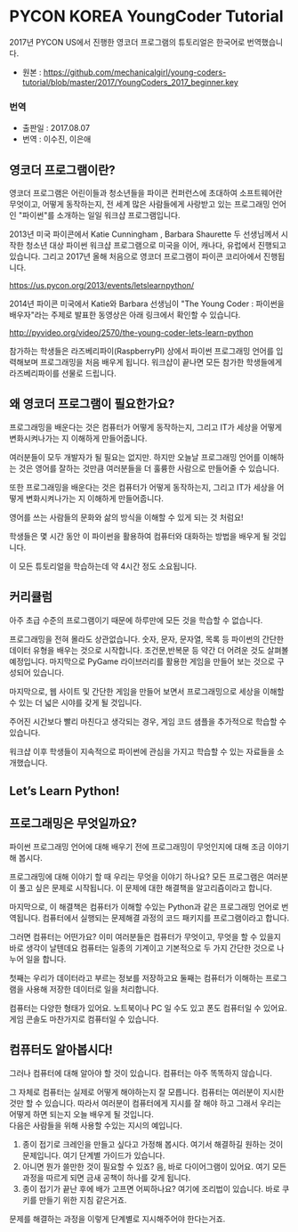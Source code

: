 # PYCON KOREA YoungCoder Tutorial

2017년 PYCON US에서 진행한 영코더 프로그램의 튜토리얼은 한국어로 번역했습니다.

* 원본 : https://github.com/mechanicalgirl/young-coders-tutorial/blob/master/2017/YoungCoders_2017_beginner.key

### 번역
* 출판일 : 2017.08.07
* 번역 : 이수진, 이은애 

## 영코더 프로그램이란?
영코더 프로그램은 어린이들과 청소년들을 파이콘 컨퍼런스에 초대하여 소프트웨어란 무엇이고, 어떻게 동작하는지, 전 세계 많은 사람들에게 사랑받고 있는 프로그래밍 언어인 "파이썬"를 소개하는 일일 워크샵 프로그램입니다.

2013년 미국 파이콘에서 Katie Cunningham , Barbara Shaurette 두 선생님께서 시작한 청소년 대상 파이썬 워크샵 프로그램으로 미국을 이어, 캐나다, 유럽에서 진행되고 있습니다. 그리고 2017년 올해 처음으로 영코더 프로그램이 파이콘 코리아에서 진행됩니다.

https://us.pycon.org/2013/events/letslearnpython/

2014년 파이콘 미국에서 Katie와 Barbara 선생님이 "The Young Coder : 파이썬을 배우자"라는 주제로 발표한 동영상은 아래 링크에서 확인할 수 있습니다. 

http://pyvideo.org/video/2570/the-young-coder-lets-learn-python

참가하는 학생들은 라즈베리파이(RaspberryPI) 상에서 파이썬 프로그래밍 언어를 입력해보며 프로그래밍을 처음 배우게 됩니다. 워크샵이 끝나면 모든 참가한 학생들에게 라즈베리파이를 선물로 드립니다. 

## 왜 영코더 프로그램이 필요한가요?

프로그래밍을 배운다는 것은 컴퓨터가 어떻게 동작하는지, 그리고 IT가 세상을 어떻게 변화시켜나가는 지 이해하게 만들어줍니다.

여러분들이 모두 개발자가 될 필요는 없지만. 하지만 오늘날 프로그래밍 언어를 이해하는 것은 영어를 잘하는 것만큼 여러분들을 더 훌륭한 사람으로 만들어줄 수 있습니다.

또한 프로그래밍을 배운다는 것은 컴퓨터가 어떻게 동작하는지, 그리고 IT가 세상을 어떻게 변화시켜나가는 지 이해하게 만들어줍니다.

영어를 쓰는 사람들의 문화와 삶의 방식을 이해할 수 있게 되는 것 처럼요!

학생들은 몇 시간 동안 이 파이썬을 활용하여 컴퓨터와 대화하는 방법을 배우게 될 것입니다. 

이 모든 튜토리얼을 학습하는데 약 4시간 정도 소요됩니다. 

## 커리큘럼

아주 초급 수준의 프로그램이기 때문에 하루만에 모든 것을 학습할 수 없습니다.

프로그래밍을 전혀 몰라도 상관없습니다. 숫자, 문자, 문자열, 목록 등 파이썬의 간단한 데이터 유형을 배우는 것으로 시작합니다. 조건문,반복문 등 약간 더 어려운 것도 살펴볼 예정입니다. 마지막으로 PyGame 라이브러리를 활용한 게임을 만들어 보는 것으로 구성되어 있습니다.

마지막으로, 웹 사이트 및 간단한 게임을 만들어 보면서 프로그래밍으로 세상을 이해할 수 있는 더 넓은 시야를 갖게 될 것입니다.
 
주어진 시간보다 빨리 마친다고 생각되는 경우, 게임 코드 샘플을 추가적으로 학습할 수 있습니다.

워크샵 이후 학생들이 지속적으로 파이썬에 관심을 가지고 학습할 수 있는 자료들을 소개했습니다.

## Let’s Learn Python!	
## 프로그래밍은 무엇일까요?

파이썬 프로그래밍 언어에 대해 배우기 전에 프로그래밍이 무엇인지에 대해 조금 이야기 해 봅시다.  

프로그래밍에 대해 이야기 할 때 우리는 무엇을 이야기 하나요? 모든 프로그램은 여러분이 풀고 싶은 문제로 시작됩니다. 이 문제에 대한 해결책을 알고리즘이라고 합니다. 

마지막으로, 이 해결책은 컴퓨터가 이해할 수있는 Python과 같은 프로그래밍 언어로 번역됩니다. 컴퓨터에서 실행되는 문제해결 과정의 코드 패키지를 프로그램이라고 합니다.

그러면 컴퓨터는 어떤가요? 이미 여러분들은 컴퓨터가 무엇이고, 무엇을 할 수 있을지 바로 생각이 날텐데요
컴퓨터는 일종의 기계이고 기본적으로 두 가지 간단한 것으로 나누어 일을 합니다.

첫째는 우리가 데이터라고 부르는 정보를 저장하고요
둘째는 컴퓨터가 이해하는 프로그램을 사용해 저장한 데이터로 일을 처리합니다.

컴퓨터는 다양한 형태가 있어요. 노트북이나 PC 일 수도 있고 폰도 컴퓨터일 수 있어요.
게임 콘솔도 마찬가지로 컴퓨터일 수 있습니다. 

## 컴퓨터도 알아봅시다!

그러나 컴퓨터에 대해 알아야 할 것이 있습니다.
컴퓨터는 아주 똑똑하지 않습니다.

그 자체로 컴퓨터는 실제로 어떻게 해야하는지 잘 모릅니다. 컴퓨터는 여러분이 지시한 것만 할 수 있습니다.
따라서 여러분이 컴퓨터에게 지시를 잘 해야 하고 그래서 우리는 어떻게 하면 되는지 오늘 배우게 될 것입니다.   
다음은 사람들을 위해 사용할 수있는 지시의 예입니다.

1. 종이 접기로 크레인을 만들고 싶다고 가정해 봅시다. 여기서 해결하길 원하는 것이 문제입니다. 여기 단계별 가이드가 있습니다.
2. 아니면 뭔가 쓸만한 것이 필요할 수 있죠? 음, 바로 다이어그램이 있어요. 여기 모든 과정을 따르게 되면 금새 공책이 하나를 갖게 됩니다. 
3. 종이 접기가 끝난 후에 배가 고프면 어찌하나요? 여기에 조리법이 있습니다. 바로 쿠키를 만들기 위한 지침 같은거죠. 

문제를 해결하는 과정을 이렇게 단계별로 지시해주어야 한다는거죠. 

